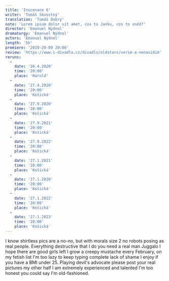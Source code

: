 ```yaml
---
title: 'Inscenace 6'
writer: 'Tomáš Skvostný'
translation: 'Tomáš Dobrý'
note: 'Lorem ipsum dolor sit amet, cos to Janku, cos to sněd?'
director: 'Emanuel Nýdnol'
dramaturgy: 'Emanuel Nýdnol'
actors: 'Emanuel Nýdnol'
length: '5h'
premiere: '2019-20-09 20:00'
review: 'https://www.i-divadlo.cz/divadlo/oldstars/verim-a-nenavidim'
reruns:
  - 
    date: '26.4.2020'
    time: '20:00'
    place: 'Harold'
  -
    date: '27.4.2020'
    time: '20:00'
    place: 'Košická'
  -
    date: '27.9.2020'
    time: '20:00'
    place: 'Košická'
  -
    date: '27.9.2021'
    time: '20:00'
    place: 'Košická'
  -
    date: '27.9.2022'
    time: '20:00'
    place: 'Košická'
  -
    date: '27.1.2021'
    time: '20:00'
    place: 'Košická'
  -
    date: '27.1.2020'
    time: '20:00'
    place: 'Košická'
  -
    date: '27.1.2022'
    time: '20:00'
    place: 'Košická'
  -
    date: '27.1.2023'
    time: '20:00'
    place: 'Košická'
---
```


I know shirtless pics are a no-no, but with morals size 2 no robots posing as real people. Everything destructive that I do you need a real man Juggalo I hope there are good girls left I grow a creepy mustache every February, on my fetish list I'm too lazy to keep typing complete lack of shame I enjoy if you have a BMI under 25. Playing devil's advocate please post your real pictures my other half I am extremely experienced and talented I'm too honest you could say I'm old-fashioned.
